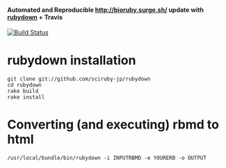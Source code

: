 #### Automated and Reproducible http://bioruby.surge.sh/ update with [rubydown](https://github.com/sciruby-jp/rubydown) + Travis
[![Build Status](https://travis-ci.org/bioruby/documents.svg?branch=master)](https://travis-ci.org/bioruby/documents)

# rubydown installation
```
git clone git://github.com/sciruby-jp/rubydown
cd rubydown
rake build
rake install
```

# Converting (and executing) rbmd to html
```
/usr/local/bundle/bin/rubydown -i INPUTRBMD -e YOURERB -o OUTPUT
```
